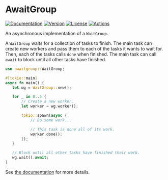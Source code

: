 # AwaitGroup

[![Documentation](https://img.shields.io/badge/docs-0.2.0-4d76ae?style=for-the-badge)](https://docs.rs/awaitgroup/0.2.0)
[![Version](https://img.shields.io/crates/v/awaitgroup?style=for-the-badge)](https://crates.io/crates/awaitgroup)
[![License](https://img.shields.io/crates/l/awaitgroup?style=for-the-badge)](https://crates.io/crates/awaitgroup)
[![Actions](https://img.shields.io/github/workflow/status/ibraheemdev/awaitgroup/Rust/master?style=for-the-badge)](https://github.com/ibraheemdev/awaitgroup/actions)

 An asynchronous implementation of a `WaitGroup`.

 A `WaitGroup` waits for a collection of tasks to finish. The main task can create new workers and
 pass them to each of the tasks it wants to wait for. Then, each of the tasks calls `done` when
 finished. The main task can call `await` to block until all other tasks have finished.

 ```rust
 use awaitgroup::WaitGroup;

 #[tokio::main]
 async fn main() {
    let wg = WaitGroup::new();

    for _ in 0..5 {
        // Create a new worker.
        let worker = wg.worker();

        tokio::spawn(async {
            // Do some work...

            // This task is done all of its work.
            worker.done();
        });
    }

    // Block until all other tasks have finished their work.
    wg.wait().await;
}
 ```
See [the documentation](https://docs.rs/awaitgroup) for more details.
